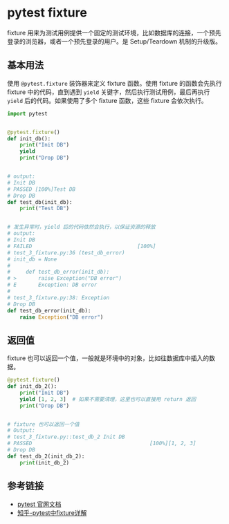 # pytest fixture

fixture 用来为测试用例提供一个固定的测试环境，比如数据库的连接，一个预先登录的浏览器，或者一个预先登录的用户。是
Setup/Teardown 机制的升级版。

## 基本用法

使用 `@pytest.fixture` 装饰器来定义 fixture 函数。使用 fixture 的函数会先执行 fixture 中的代码，直到遇到 `yield`
关键字，然后执行测试用例，最后再执行 `yield` 后的代码。如果使用了多个 fixture 函数，这些 fixture 会依次执行。

```python
import pytest


@pytest.fixture()
def init_db():
    print("Init DB")
    yield
    print("Drop DB")


# output:
# Init DB
# PASSED [100%]Test DB
# Drop DB
def test_db(init_db):
    print("Test DB")


# 发生异常时，yield 后的代码依然会执行，以保证资源的释放
# output:
# Init DB
# FAILED                                  [100%]
# test_3_fixture.py:36 (test_db_error)
# init_db = None
#
#     def test_db_error(init_db):
# >       raise Exception("DB error")
# E       Exception: DB error
#
# test_3_fixture.py:38: Exception
# Drop DB
def test_db_error(init_db):
    raise Exception("DB error")
```

## 返回值

fixture 也可以返回一个值，一般就是环境中的对象，比如往数据库中插入的数据。

```python
@pytest.fixture()
def init_db_2():
    print("Init DB")
    yield [1, 2, 3]  # 如果不需要清理，这里也可以直接用 return 返回
    print("Drop DB")


# fixture 也可以返回一个值
# Output:
# test_3_fixture.py::test_db_2 Init DB
# PASSED                                      [100%][1, 2, 3]
# Drop DB
def test_db_2(init_db_2):
    print(init_db_2)
```

## 参考链接

- [pytest 官网文档](https://docs.pytest.org/en/7.3.x/how-to/fixtures.html)
- [知乎-pytest中fixture详解](https://zhuanlan.zhihu.com/p/443523226)
